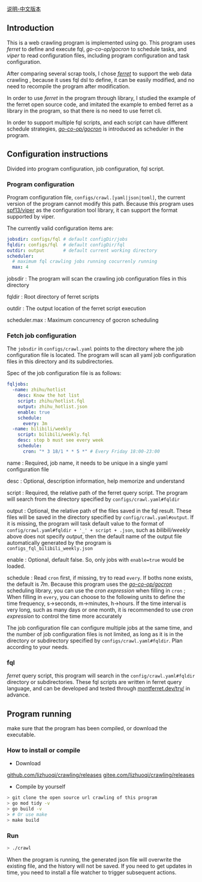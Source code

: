 
<!-- [说明-中文版本](https://youwu.today/blog/my-simple-crawling-tool/) -->

<p>
  <a href="https://youwu.today/blog/my-simple-crawling-tool/">说明-中文版本</a>
</p>

## Introduction

This is a web crawling program is implemented using go. This program uses *ferret* to define and execute fql, *go-co-op/gocron* to schedule tasks, and *viper* to read configuration files, including program configuration and task configuration.

After comparing several scrap tools, I chose [*ferret*](https://www.montferret.dev) to support the web data crawling , because it uses fql dsl to define, it can be easily modified, and no need to recompile the program after modification.

In order to use *ferret* in the program through library, I studied the example of the ferret open source code, and imitated the example to embed ferret as a library in the program, so that there is no need to use ferret cli.

In order to support multiple fql scripts, and each script can have different schedule strategies, [*go-co-op/gocron*](https://github.com/go-co-op/gocron) is introduced as scheduler in the program.

## Configuration instructions

Divided into program configuration, job configuration, fql script.

### Program configuration
 
Program configuration file, `configs/crawl.[yaml|json|toml]`, the current version of the program cannot modify this path. Because this program uses [spf13/viper](https://github.com/spf13/viper) as the configuration tool library, it can support the format supported by viper.

The currently valid configuration items are:
```yaml
jobsdir: configs/fql # default configDir/jobs
fqldir: configs/fql  # default configDir/fql
outdir: output       # default current working directory
scheduler:
  # maximum fql crawling jobs running cocurrenly running
  max: 4
```

jobsdir
: The program will scan the crawling job configuration files in this directory

fqldir
: Root directory of ferret scripts

outdir
: The output location of the ferret script execution

scheduler.max
: Maximum concurrency of gocron scheduling

### Fetch job configuration

The `jobsdir` in `configs/crawl.yaml` points to the directory where the job configuration file is located. The program will scan all yaml job configuration files in this directory and its subdirectories.

Spec of the job configuration file is as follows:
```yaml
fqljobs:
  -name: zhihu/hotlist
    desc: Know the hot list
    script: zhihu/hotlist.fql
    output: zhihu_hotlist.json
    enable: true
    schedule:
      every: 3m
  -name: bilibili/weekly
    script: bilibili/weekly.fql
    desc: stop b must see every week
    schedule:
      cron: "* 3 18/1 * * 5 *" # Every Friday 18:00-23:00
```

name
: Required, job name, it needs to be unique in a single yaml configuration file

desc
: Optional, description information, help memorize and understand

script
: Required, the relative path of the ferret query script. The program will search from the directory specified by `configs/crawl.yaml#fqldir`

output
: Optional, the relative path of the files saved in the fql result. These files will be saved in the directory specified by `config/crawl.yaml#output`. If it is missing, the program will task default value to the format of `config/crawl.yaml#fqldir + '_' + script + .json`, such as *bilibili/weekly* above does not specify *output*, then the default name of the output file automatically generated by the program is `configs_fql_bilibili_weekly.json `

enable
: Optional, default false. So, only jobs with `enable=true` would be loaded.

schedule
: Read `cron` first, if missing, try to read `every`. If boths none exists, the default is *7m*. Because this program uses the [*go-co-op/gocron*](https://github.com/go-co-op/gocron) scheduling library, you can use the *cron expression* when filling in `cron` ; When filling in `every`, you can choose to the following units to define the time frequency, s->seconds, m->minutes, h->hours. If the time interval is very long, such as many days or one month, it is recommended to use *cron expression* to control the time more accurately


The job configuration file can configure multiple jobs at the same time, and the number of job configuration files is not limited, as long as it is in the directory or subdirectory specified by `configs/crawl.yaml#fqldir`. Plan according to your needs. 

### fql

*ferret* query script, this program will search in the `config/crawl.yaml#fqldir` directory or subdirectories. These fql scripts are written in ferret query language, and can be developed and tested through [montferret.dev/try/](https://www.montferret.dev/try/) in advance.

## Program running

make sure that the program has been compiled, or download the executable.

### How to install or compile

* Download

[github.com/lizhuoqi/crawling/releases](https://github.com/lizhuoqi/crawling/releases) 
[gitee.com/lizhuoqi/crawling/releases](https://gitee.com/lizhuoqi/crawling/releases)

* Compile by yourself

```sh
> git clone the open source url crawling of this program
> go mod tidy -v
> go build -v
> # Or use make
> make build
```

### Run

```sh
> ./crawl
```

When the program is running, the generated json file will overwrite the existing file, and the history will not be saved. If you need to get updates in time, you need to install a file watcher to trigger subsequent actions.